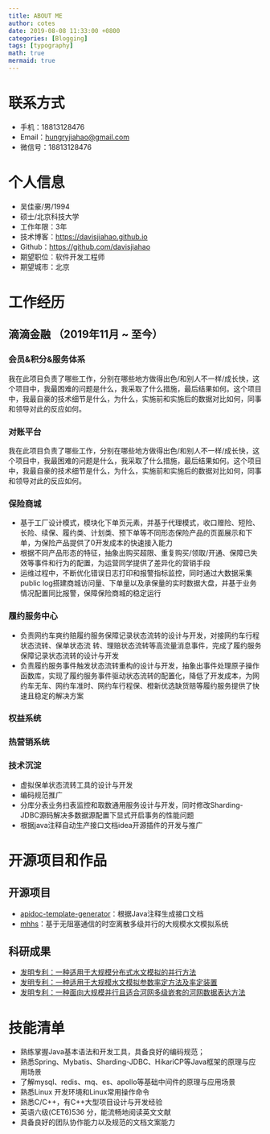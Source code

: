 ```yaml
---
title: ABOUT ME
author: cotes
date: 2019-08-08 11:33:00 +0800
categories: [Blogging]
tags: [typography]
math: true
mermaid: true
---
```


# 联系方式

- 手机：18813128476
- Email：hungryjiahao@gmail.com
- 微信号：18813128476

# 个人信息

- 吴佳豪/男/1994
- 硕士/北京科技大学
- 工作年限：3年
- 技术博客：https://davisjiahao.github.io
- Github：https://github.com/davisjiahao
- 期望职位：软件开发工程师
- 期望城市：北京


# 工作经历

## 滴滴金融 （2019年11月 ~ 至今）

###  会员&积分&服务体系
我在此项目负责了哪些工作，分别在哪些地方做得出色/和别人不一样/成长快，这个项目中，我最困难的问题是什么，我采取了什么措施，最后结果如何。这个项目中，我最自豪的技术细节是什么，为什么，实施前和实施后的数据对比如何，同事和领导对此的反应如何。


### 对账平台
我在此项目负责了哪些工作，分别在哪些地方做得出色/和别人不一样/成长快，这个项目中，我最困难的问题是什么，我采取了什么措施，最后结果如何。这个项目中，我最自豪的技术细节是什么，为什么，实施前和实施后的数据对比如何，同事和领导对此的反应如何。


### 保险商城
- 基于工厂设计模式，模块化下单页元素，并基于代理模式，收口赠险、短险、长险、续保、履约类、计划类、预下单等不同形态保险产品的页面展示和下单，为保险产品提供了0开发成本的快速接入能力
- 根据不同产品形态的特征，抽象出购买超限、重复购买/领取/开通、保障已失效等事件和行为的配置，为运营同学提供了差异化的营销手段
- 运维过程中，不断优化错误日志打印和报警指标监控，同时通过大数据采集public log搭建商城访问量、下单量以及承保量的实时数据大盘，并基于业务情况配置同比报警，保障保险商城的稳定运行

### 履约服务中心
- 负责网约车爽约赔履约服务保障记录状态流转的设计与开发，对接网约车行程状态流转、保单状态流
转、理赔状态流转等高流量消息事件，完成了履约服务保障记录状态流转的设计与开发
- 负责履约服务事件触发状态流转重构的设计与开发，抽象出事件处理原子操作函数库，实现了履约服务事件驱动状态流转的配置化，降低了开发成本，为网约车无车、网约车准时、网约车行程保、橙新优选缺货赔等履约服务提供了快速且稳定的解决方案

### 权益系统


### 热营销系统

### 技术沉淀
- 虚拟保单状态流转工具的设计与开发
- 编码规范推广
- 分库分表业务扫表监控和取数通用服务设计与开发，同时修改Sharding-JDBC源码解决多数据源配置下显式开启事务的性能问题
- 根据java注释自动生产接口文档idea开源插件的开发与推广


# 开源项目和作品
## 开源项目
- [apidoc-template-generator](https://github.com/davisjiahao/apidoc-template-generator/tree/master)：根据Java注释生成接口文档
- [mhhs](https://github.com/learnerjiahao/mhhs)：基于无阻塞通信的时空离散多级并行的大规模水文模拟系统

## 科研成果
- [发明专利：一种适用于大规模分布式水文模拟的并行方法](http://www.soopat.com/Patent/201910116373)
- [发明专利：一种适用于大规模水文模拟参数率定方法及率定装置](http://www.soopat.com/Patent/201910116385)
- [发明专利：一种面向大规模并行且适合河网多级嵌套的河网数据表达方法](http://www.soopat.com/Patent/201810479543)


# 技能清单
- 熟练掌握Java基本语法和开发工具，具备良好的编码规范；
- 熟悉Spring、Mybatis、Sharding-JDBC、HikariCP等Java框架的原理与应用场景
- 了解mysql、redis、mq、es、apollo等基础中间件的原理与应用场景
- 熟悉Linux 开发环境和Linux常用操作命令
- 熟悉C/C++，有C++大型项目设计与开发经验
- 英语六级(CET6)536 分，能流畅地阅读英文文献
- 具备良好的团队协作能力以及规范的文档文案能力